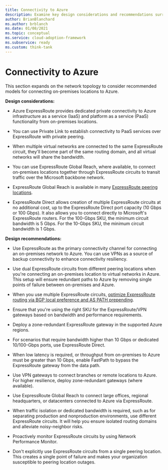 ```yaml
---
title: Connectivity to Azure
description: Examine key design considerations and recommendations surrounding network topologies for connecting on-premises to Azure.
author: BrianBlanchard
ms.author: brblanch
ms.date: 01/08/2021
ms.topic: conceptual
ms.service: cloud-adoption-framework
ms.subservice: ready
ms.custom: think-tank
---
```


<!-- docutune:casing "Azure VPN Gateway" L7 -->
<!-- cSpell:ignore autoregistration BGPs MACsec MPLS MSEE onprem privatelink VPNs -->

# Connectivity to Azure

This section expands on the network topology to consider recommended models for connecting on-premises locations to Azure.

**Design considerations:**

- Azure ExpressRoute provides dedicated private connectivity to Azure infrastructure as a service (IaaS) and platform as a service (PaaS) functionality from on-premises locations.

- You can use Private Link to establish connectivity to PaaS services over ExpressRoute with private peering.

- When multiple virtual networks are connected to the same ExpressRoute circuit, they'll become part of the same routing domain, and all virtual networks will share the bandwidth.

- You can use ExpressRoute Global Reach, where available, to connect on-premises locations together through ExpressRoute circuits to transit traffic over the Microsoft backbone network.

- ExpressRoute Global Reach is available in many [ExpressRoute peering locations](/azure/expressroute/expressroute-global-reach#availability).

- ExpressRoute Direct allows creation of multiple ExpressRoute circuits at no additional cost, up to the ExpressRoute Direct port capacity (10 Gbps or 100 Gbps). It also allows you to connect directly to Microsoft's ExpressRoute routers. For the 100-Gbps SKU, the minimum circuit bandwidth is 5 Gbps. For the 10-Gbps SKU, the minimum circuit bandwidth is 1 Gbps.

**Design recommendations:**

- Use ExpressRoute as the primary connectivity channel for connecting an on-premises network to Azure. You can use VPNs as a source of backup connectivity to enhance connectivity resiliency.

- Use dual ExpressRoute circuits from different peering locations when you're connecting an on-premises location to virtual networks in Azure. This setup will ensure redundant paths to Azure by removing single points of failure between on-premises and Azure.

- When you use multiple ExpressRoute circuits, [optimize ExpressRoute routing via BGP local preference and AS PATH prepending](/azure/expressroute/expressroute-optimize-routing#solution-use-as-path-prepending).

- Ensure that you're using the right SKU for the ExpressRoute/VPN gateways based on bandwidth and performance requirements.

- Deploy a zone-redundant ExpressRoute gateway in the supported Azure regions.

- For scenarios that require bandwidth higher than 10 Gbps or dedicated 10/100-Gbps ports, use ExpressRoute Direct.

- When low latency is required, or throughput from on-premises to Azure must be greater than 10 Gbps, enable FastPath to bypass the ExpressRoute gateway from the data path.

- Use VPN gateways to connect branches or remote locations to Azure. For higher resilience, deploy zone-redundant gateways (where available).

- Use ExpressRoute Global Reach to connect large offices, regional headquarters, or datacenters connected to Azure via ExpressRoute.

- When traffic isolation or dedicated bandwidth is required, such as for separating production and nonproduction environments, use different ExpressRoute circuits. It will help you ensure isolated routing domains and alleviate noisy-neighbor risks.

- Proactively monitor ExpressRoute circuits by using Network Performance Monitor.

- Don't explicitly use ExpressRoute circuits from a single peering location. This creates a single point of failure and makes your organization susceptible to peering location outages.
